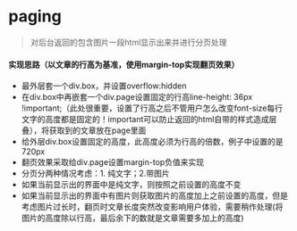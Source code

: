 # paging
> 对后台返回的包含图片一段html显示出来并进行分页处理

#### 实现思路（以文章的行高为基准，使用margin-top实现翻页效果）

* 最外层套一个div.box，并设置overflow:hidden
* 在div.box中再嵌套一个div.page设置固定的行高line-height: 36px !important;（此处很重要，设置了行高之后不管用户怎么改变font-size每行文字的高度都是固定的！important可以防止返回的html自带的样式造成层叠），将获取到的文章放在page里面
* 给外层div.box设置固定的高度，此高度必须为行高的倍数，例子中设置的是720px
* 翻页效果采取给div.page设置margin-top负值来实现
* 分页分两种情况考虑：1. 纯文字；2.带图片
* 如果当前显示出的界面中是纯文字，则按照之前设置的高度不变
* 如果当前显示出的界面中有图片则获取图片的高度加上之前设置的高度，但是考虑图片过长时，翻页时文章长度突然改变影响用户体验，需要稍作处理(将图片的高度除以行高，最后余下的数就是文章需要多加上的高度)
